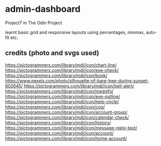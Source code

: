 # admin-dashboard
Project7 in The Odin Project

learnt basic grid and responsive layouts using percentages, minmax, auto-fit etc.

## credits (photo and svgs used)
https://pictogrammers.com/library/mdi/icon/chart-line/
https://pictogrammers.com/library/mdi/icon/eye-check/
https://pictogrammers.com/library/mdi/icon/book/
https://www.pexels.com/photo/silhouette-of-bare-tree-during-sunset-802645/
https://pictogrammers.com/library/mdi/icon/bell-alert/
https://pictogrammers.com/library/mdi/icon/magnify/
https://pictogrammers.com/library/mdi/icon/eye-outline/
https://pictogrammers.com/library/mdi/icon/help-circle/
https://pictogrammers.com/library/mdi/icon/cog/
https://pictogrammers.com/library/mdi/icon/account-group/
https://pictogrammers.com/library/mdi/icon/calendar-check/
https://pictogrammers.com/library/mdi/icon/history/
https://pictogrammers.com/library/mdi/icon/message-reply-text/
https://pictogrammers.com/library/mdi/icon/account/
https://pictogrammers.com/library/mdi/icon/home-account/